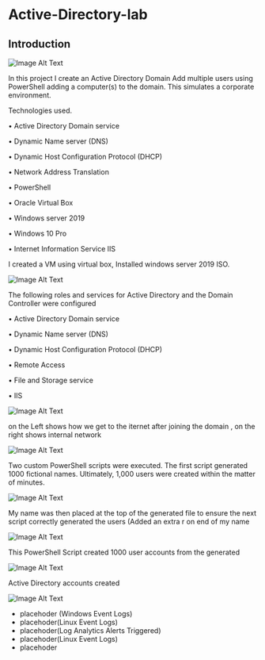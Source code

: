 # Active-Directory-lab

## Introduction


![Image Alt Text](https://i.ibb.co/8jLNRgP/AD-PROJECT.jpg)




In this project I create an Active Directory Domain
Add multiple users using PowerShell adding a  computer(s) to the domain.  This simulates a corporate environment.

Technologies used.


•	Active Directory Domain service

•	Dynamic Name server (DNS)

•	Dynamic Host Configuration Protocol (DHCP)

•	Network Address Translation

•	PowerShell 

•	Oracle Virtual Box

•	Windows server 2019

•	Windows 10 Pro

•	Internet Information Service IIS



I created a VM using virtual box, Installed windows server 2019 ISO. 

![Image Alt Text](https://i.ibb.co/NCW0DTt/ISO-SERVER2019.png)



The following roles and services for Active Directory and the Domain Controller were configured



•	Active Directory Domain service

•	Dynamic Name server (DNS)

•	Dynamic Host Configuration Protocol (DHCP)

•	Remote Access

•	File and Storage service

•	IIS 


![Image Alt Text](https://i.ibb.co/yN62tfK/Server-roles.png)





on the Left shows how we get to the iternet after joining the domain ,  on the right shows internal network


![Image Alt Text](https://i.ibb.co/wzYF07M/server-netork-adapters.png)




Two custom PowerShell scripts were executed. The first script generated 1000 fictional names. Ultimately, 1,000 users were created within the matter of minutes.



![Image Alt Text](https://i.ibb.co/PMZYt9B/generate-random-names-PS.png)







My name was then placed at the top of the generated file to ensure the next script correctly generated the users (Added an extra r on end of my name 

![Image Alt Text](https://i.ibb.co/RbSKbQD/namestxt.png)




This PowerShell Script created 1000 user accounts from the generated 


![Image Alt Text](https://i.ibb.co/1vHgCtZ/Create-AD-accounts.png)


Active Directory accounts created 

![Image Alt Text](https://i.ibb.co/WxYLv0s/Active-Directory.png)










- placehoder (Windows Event Logs)
- placehoder(Linux Event Logs)
- placehoder(Log Analytics Alerts Triggered)
- placehoder(Linux Event Logs)
- placehoder

